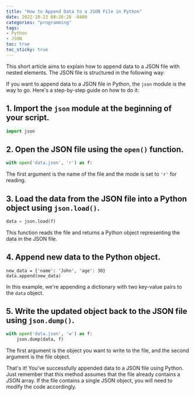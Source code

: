 ```yaml
---
title: "How to Append Data to a JSON File in Python"
date: 2022-10-23 08:26:28 -0400
categories: "programming"
tags:
- Python
- JSON
toc: true
toc_sticky: true
---
```


This short article aims to explain how to append data to a JSON file with nested elements. The JSON file is structured in the following way:

If you want to append data to a JSON file in Python, the `json` module is the way to go. Here's a step-by-step guide on how to do it:

## 1. Import the `json` module at the beginning of your script.

```python
import json
```

## 2. Open the JSON file using the `open()` function.

```python
with open('data.json', 'r') as f:
```

The first argument is the name of the file and the mode is set to `'r'` for reading.

## 3. Load the data from the JSON file into a Python object using `json.load()`.

```python
data = json.load(f)
```

This function reads the file and returns a Python object representing the data in the JSON file.

## 4. Append new data to the Python object.

```
new_data = {'name': 'John', 'age': 30}
data.append(new_data)
```

In this example, we're appending a dictionary with two key-value pairs to the `data` object.

## 5. Write the updated object back to the JSON file using `json.dump()`.

```python
with open('data.json', 'w') as f:
    json.dump(data, f)
```

The first argument is the object you want to write to the file, and the second argument is the file object.

That's it! You've successfully appended data to a JSON file using Python. Just remember that this method assumes that the file already contains a JSON array. If the file contains a single JSON object, you will need to modify the code accordingly.